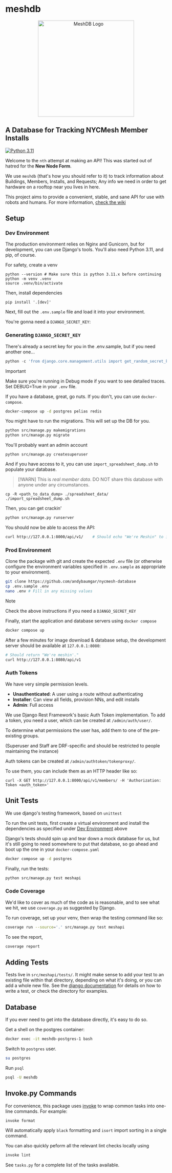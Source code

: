 # meshdb

<p align="center">
  <img height="300px" src="https://github.com/andybaumgar/meshdb/assets/42927786/0f715a4e-99e3-402d-bc39-66f50eb0a94b" alt="MeshDB Logo">
</p>

## A Database for Tracking NYCMesh Member Installs

[![Python 3.11](https://img.shields.io/badge/python-3.11-blue.svg?logo=python)](https://www.python.org/downloads/release/python-3115/)

Welcome to the `nth` attempt at making an API! This was started out of hatred
for the **New Node Form**.

We use `meshdb` (that's how you should refer to it) to track information about
Buildings, Members, Installs, and Requests; Any info we need in order to get
hardware on a rooftop near you lives in here.

This project aims to provide a convenient, stable, and sane API for use with
robots and humans. For more information, [check the
wiki](http://wiki.mesh.nycmesh.net/books/software-services/page/meshdb)

## Setup

### Dev Environment

The production environment relies on Nginx and Gunicorn, but for development,
you can use Django's tools. You'll also need Python 3.11, and pip, of course.

For safety, create a venv

```
python --version # Make sure this is python 3.11.x before continuing
python -m venv .venv
source .venv/bin/activate
```

Then, install dependencies

```
pip install '.[dev]'
```

Next, fill out the `.env.sample` file and load it into your environment.

You're gonna need a `DJANGO_SECRET_KEY`:

### Generating `DJANGO_SECRET_KEY`

There's already a secret key for you in the .env.sample, but if you need another one...

```python
python -c 'from django.core.management.utils import get_random_secret_key; print(get_random_secret_key())'
```

> [!IMPORTANT]
> Make sure you're running in Debug mode if you want to see detailed traces.
> Set DEBUG=True in your `.env` file.

If you have a database, great, go nuts. If you don't, you can use
`docker-compose`.

```sh
docker-compose up -d postgres pelias redis
```

You might have to run the migrations. This will set up the DB for you.

```sh
python src/manage.py makemigrations
python src/manage.py migrate
```

You'll probably want an admin account
```
python src/manage.py createsuperuser
```

And if you have access to it, you can use `import_spreadsheet_dump.sh` to populate
your database.

> [!WARN]
> This is _real member data_. DO NOT share this database with anyone under any
> circumstances.

```
cp -R <path_to_data_dump> ./spreadsheet_data/
./import_spreadsheet_dump.sh
```

Then, you can get crackin'

```sh
python src/manage.py runserver
```

You should now be able to access the API:
```sh
curl http://127.0.0.1:8000/api/v1/    # Should echo "We're Meshin" to indicate 200 status
```

### Prod Environment

Clone the package with git and create the expected `.env` file (or otherwise
configure the environment variables specified in `.env.sample` as appropriate
to your environment).

```sh 
git clone https://github.com/andybaumgar/nycmesh-database
cp .env.sample .env
nano .env # Fill in any missing values
```

> [!NOTE]
> Check the above instructions if you need a `DJANGO_SECRET_KEY`

Finally, start the application and database servers using `docker compose`

```sh
docker compose up
```

After a few minutes for image download & database setup, the development server
should be available at `127.0.0.1:8080`: 

```sh
# Should return "We're meshin'."
curl http://127.0.0.1:8080/api/v1
```

### Auth Tokens

We have very simple permission levels.

- **Unauthenticated**: A user using a route without authenticating
- **Installer**: Can view all fields, provision NNs, and edit installs
- **Admin**: Full access

We use Django Rest Framework's basic Auth Token implementation. To add a token,
you need a user, which can be created at `/admin/auth/user/`.

To determine what permissions the user has, add them to one of the pre-existing groups.

(Superuser and Staff are DRF-specific and should be restricted to people maintaining
the instance)

Auth tokens can be created at `/admin/authtoken/tokenproxy/`.

To use them, you can include them as an HTTP header like so:
```
curl -X GET http://127.0.0.1:8000/api/v1/members/ -H 'Authorization: Token <auth_token>'
```

## Unit Tests 

We use django's testing framework, based on `unittest`

To run the unit tests, first create a virtual environment and install the dependencies as specified 
under [Dev Environment](#dev-environment) above

Django's tests should spin up and tear down a mock database for us, but it's
still going to need somewhere to put that database, so go ahead and boot up the
one in your `docker-compose.yaml`

```sh
docker compose up -d postgres
```

Finally, run the tests:
```sh
python src/manage.py test meshapi
```

### Code Coverage

We'd like to cover as much of the code as is reasonable, and to see what we hit,
we use `coverage.py` as suggested by Django.

To run coverage, set up your venv, then wrap the testing command like so:

```sh
coverage run --source='.' src/manage.py test meshapi
```

To see the report, 

```sh
coverage report
```

## Adding Tests 

Tests live in `src/meshapi/tests/`. It might make sense to add your test to
an existing file within that directory, depending on what it's doing, or you
can add a whole new file. See the [django documentation](https://docs.djangoproject.com/en/4.2/topics/testing/overview/)
for details on how to write a test, or check the directory for examples.

## Database

If you ever need to get into the database directly, it's easy to do so.

Get a shell on the postgres container:

```sh
docker exec -it meshdb-postgres-1 bash
```

Switch to `postgres` user.

```sh
su postgres
```

Run `psql`

```sh
psql -U meshdb
```

## Invoke.py Commands

For convenience, this package uses [invoke](https://www.pyinvoke.org/) to wrap
common tasks into one-line commands. For example:

```sh
invoke format
```

Will automatically apply `black` formatting and `isort` import sorting in a
single command.

You can also quickly peform all the relevant lint checks locally using 
```sh
invoke lint
```

See `tasks.py` for a complete list of the tasks available.

